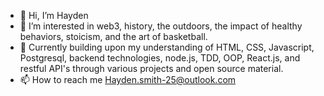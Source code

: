 - 👋 Hi, I’m Hayden
- 👀 I’m interested in web3, history, the outdoors, the impact of healthy behaviors, stoicism, and the art of basketball.
- 🌱 Currently building upon my understanding of HTML, CSS, Javascript, Postgresql, backend technologies, node.js, TDD, OOP, React.js, and restful API's through various projects and open source material.
- 📫 How to reach me Hayden.smith-25@outlook.com

<!---
HaydenSmith25/HaydenSmith25 is a ✨ special ✨ repository because its `README.md` (this file) appears on your GitHub profile.
You can click the Preview link to take a look at your changes.
--->
